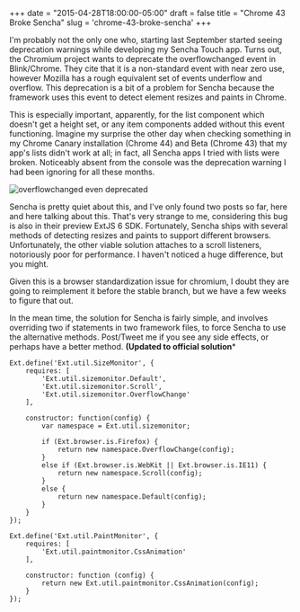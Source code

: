 +++
date = "2015-04-28T18:00:00-05:00"
draft = false
title = "Chrome 43 Broke Sencha"
slug = 'chrome-43-broke-sencha'
+++

I'm probably not the only one who, starting last September started seeing deprecation warnings while developing my Sencha Touch app. Turns out, the Chromium project wants to deprecate the overflowchanged event in Blink/Chrome. They cite that it is a non-standard event with near zero use, however Mozilla has a rough equivalent set of events underflow and overflow.  This deprecation is a bit of a problem for Sencha because the framework uses this event to detect element resizes and paints in Chrome.

This is especially important, apparently, for the list component which doesn't get a height set, or any item components added without this event functioning. Imagine my surprise the other day when checking something in my Chrome Canary installation (Chrome 44) and Beta (Chrome 43) that my app's lists didn't work at all; in fact, all Sencha apps I tried with lists were broken. Noticeably absent from the console was the deprecation warning I had been ignoring for all these months.

![overflowchanged even deprecated](../img/overflow-change-deprecated.png)

Sencha is pretty quiet about this, and I've only found two posts so far, here and here talking about this. That's very strange to me, considering this bug is also in their preview ExtJS 6 SDK. Fortunately, Sencha ships with several methods of detecting resizes and paints to support different browsers. Unfortunately, the other viable solution attaches to a scroll listeners, notoriously poor for performance. I haven't noticed a huge difference, but you might.

Given this is a browser standardization issue for chromium, I doubt they are going to reimplement it before the stable branch, but we have a few weeks to figure that out.

In the mean time, the solution for Sencha is fairly simple, and involves overriding two if statements in two framework files, to force Sencha to use the alternative methods. Post/Tweet me if you see any side effects, or perhaps have a better method. **(Updated to official solution***

```
Ext.define('Ext.util.SizeMonitor', {
    requires: [
        'Ext.util.sizemonitor.Default',
        'Ext.util.sizemonitor.Scroll',
        'Ext.util.sizemonitor.OverflowChange'
    ],

    constructor: function(config) {
        var namespace = Ext.util.sizemonitor;

        if (Ext.browser.is.Firefox) {
            return new namespace.OverflowChange(config);
        }
        else if (Ext.browser.is.WebKit || Ext.browser.is.IE11) {
            return new namespace.Scroll(config);
        }
        else {
            return new namespace.Default(config);
        }
    }
});

Ext.define('Ext.util.PaintMonitor', {
    requires: [
        'Ext.util.paintmonitor.CssAnimation'
    ],

    constructor: function (config) {
        return new Ext.util.paintmonitor.CssAnimation(config);
    }
});
```